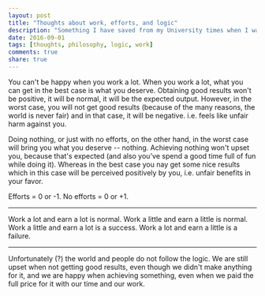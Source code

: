 ```yaml
---
layout: post
title: "Thoughts about work, efforts, and logic"
description: "Something I have saved from my University times when I was interested in philosophy."
date: 2016-09-01
tags: [thoughts, philosophy, logic, work]
comments: true
share: true
---
```


You can't be happy when you work a lot. When you work a lot, what you can get in the best case is what you deserve. Obtaining good results won't be positive, it will be normal, it will be the expected output. However, in the worst case, you will not get good results (because of the many reasons, the world is never fair) and in that case, it will be negative. i.e. feels like unfair harm against you. 

Doing nothing, or just with no efforts, on the other hand, in the worst case will bring you what you deserve -- nothing. Achieving nothing won't upset you, because that's expected (and also you've spend a good time full of fun while doing it). Whereas in the best case you nay get some nice results which in this case will be perceived positively by you, i.e. unfair benefits in your favor.

Efforts = 0 or -1. No efforts = 0 or +1. 

---

Work a lot and earn a lot is normal. Work a little and earn a little is normal. Work a little and earn a lot is a success. Work a lot and earn a little is a failure.

---

Unfortunately (?) the world and people do not follow the logic. We are still upset when not getting good results, even though we didn't make anything for it, and we are happy when achieving something, even when we paid the full price for it with our time and our work.
